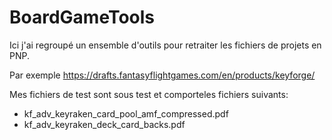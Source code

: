 # BoardGameTools

Ici j'ai regroupé un ensemble d'outils pour retraiter les fichiers de projets en PNP.

Par exemple https://drafts.fantasyflightgames.com/en/products/keyforge/ 

Mes fichiers de test sont sous test et comporteles fichiers suivants:
- kf_adv_keyraken_card_pool_amf_compressed.pdf
- kf_adv_keyraken_deck_card_backs.pdf

